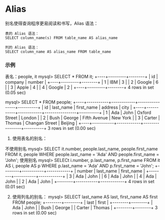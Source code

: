 Alias
===

别名使得查询程序更易阅读和书写，Alias 语法：
```
表的 Alias 语法：
SELECT column_name(s) FROM table_name AS alias_name

列的 Alias 语法：
SELECT column_name AS alias_name FROM table_name
```

### 示例

表名：people, it
mysql> SELECT * FROM it;
+----+---------+--------+
| id | company | number |
+----+---------+--------+
|  1 | IBM     |      3 |
|  2 | Google  |      6 |
|  3 | Apple   |      4 |
|  4 | Google  |      2 |
+----+---------+--------+
4 rows in set (0.05 sec)

mysql> SELECT * FROM people;
+----+-----------+------------+----------------+----------+
| id | last_name | first_name | address        | city     |
+----+-----------+------------+----------------+----------+
|  1 | Ada       | John       | Oxford Street  | London   |
|  2 | Bush      | George     | Fifth Avenue   | New York |
|  3 | Carter    | Thomas     | Changan Street | Beijing  |
+----+-----------+------------+----------------+----------+
3 rows in set (0.00 sec)

1. 使用表名的别名：

不使用别名
mysql> SELECT it.number, people.last_name, people.first_name FROM it, people WHERE 
people.last_name = 'Ada' AND people.first_name = 'John';
使用别名
mysql> SELECt i.number, p.last_name, p.first_name FROM it AS i, people AS p WHERE 
p.last_name = 'Ada' AND p.first_name = 'John';
+--------+-----------+------------+
| number | last_name | first_name |
+--------+-----------+------------+
|      3 | Ada       | John       |
|      6 | Ada       | John       |
|      4 | Ada       | John       |
|      2 | Ada       | John       |
+--------+-----------+------------+
4 rows in set (0.01 sec)


2. 使用列名的别名：
mysql> SELECT last_name AS last, first_name AS first FROM people;
+--------+--------+
| last   | first  |
+--------+--------+
| Ada    | John   |
| Bush   | George |
| Carter | Thomas |
+--------+--------+
3 rows in set (0.00 sec)
